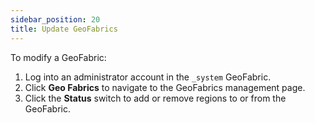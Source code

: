 ```yaml
---
sidebar_position: 20
title: Update GeoFabrics
---
```


To modify a GeoFabric:

1. Log into an administrator account in the `_system` GeoFabric.
2. Click **Geo Fabrics** to navigate to the GeoFabrics management page.
3. Click the **Status** switch to add or remove regions to or from the GeoFabric.
